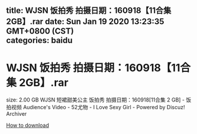 
title: WJSN 饭拍秀 拍摄日期：160918【11合集 2GB】.rar
date: Sun Jan 19 2020 13:23:35 GMT+0800 (CST)    
categories: baidu
---

# WJSN 饭拍秀 拍摄日期：160918【11合集 2GB】.rar
size: 2.00 GB
 WJSN 短裙甜美公主 饭拍秀 拍摄日期：160918[11合集 2 GB] - 饭拍视频 Audience's Video - 52尤物 - I Love Sexy Girl - Powered by Discuz! Archiver
 

[How to download](https://bpcam.bemobtrk.com/go/2ceec3aa-1ca2-46d6-b9ff-aaa5c184517c?jno=57)